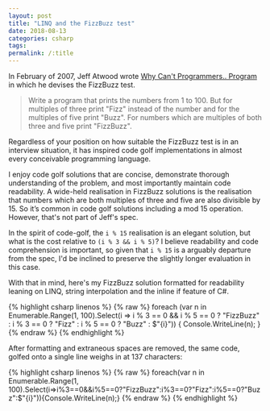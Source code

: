```yaml
---
layout: post
title: "LINQ and the FizzBuzz test"
date: 2018-08-13
categories: csharp
tags: 
permalink: /:title
---
```


In February of 2007, Jeff Atwood wrote [Why Can't Programmers.. Program](https://blog.codinghorror.com/why-cant-programmers-program/) in which he devises the FizzBuzz test.

> Write a program that prints the numbers from 1 to 100. But for multiples of three print "Fizz" instead of the number and for the multiples of five print "Buzz". For numbers which are multiples of both three and five print "FizzBuzz".

Regardless of your position on how suitable the FizzBuzz test is in an interview situation, it has inspired code golf implementations in almost every conceivable programming language.

I enjoy code golf solutions that are concise, demonstrate thorough understanding of the problem, and most importantly maintain code readability. A wide-held realisation in FizzBuzz solutions is the realisation that numbers which are both multiples of three and five are also divisible by 15. So it’s common in code golf solutions including a mod 15 operation. However, that's not part of Jeff's spec.

In the spirit of code-golf, the `i % 15` realisation is an elegant solution, but what is the cost relative to `(i % 3 && i % 5)`? I believe readability and code comprehension is important, so given that `i % 15` is a arguably departure from the spec, I'd be inclined to preserve the slightly longer evaluation in this case.

With that in mind, here's my FizzBuzz solution formatted for readability leaning on LINQ, string interpolation and the inline if feature of C#.

{% highlight csharp linenos %}
{% raw %}
foreach (var n in Enumerable.Range(1, 100).Select(i =>
    i % 3 == 0 && i % 5 == 0 ? "FizzBuzz"
        : i % 3 == 0 ? "Fizz"
            : i % 5 == 0 ? "Buzz"
                : $"{i}"))
{
    Console.WriteLine(n);
}
{% endraw %}
{% endhighlight %}

After formatting and extraneous spaces are removed, the same code, golfed onto a single line weighs in at 137 characters:

{% highlight csharp linenos %}
{% raw %}
foreach(var n in Enumerable.Range(1, 100).Select(i=>i%3==0&&i%5==0?"FizzBuzz":i%3==0?"Fizz":i%5==0?"Buzz":$"{i}")){Console.WriteLine(n);}
{% endraw %}
{% endhighlight %}